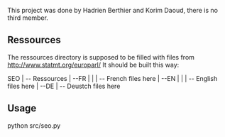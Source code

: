 This project was done by Hadrien Berthier and Korim Daoud, there is no third member.

## Ressources ##

The ressources directory is supposed to be filled with files from http://www.statmt.org/europarl/
It should be built this way:

SEO
|
-- Ressources
   |
   --FR
   | |
   |  -- French files here
   |
   --EN
   | |
   | -- English files here
   |
   --DE
     |
     -- Deustch files here

## Usage ##

python src/seo.py
